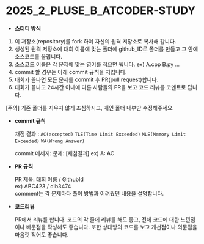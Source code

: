 # 2025_2_PLUSE_B_ATCODER-STUDY

- **스터디 방식**

1. 이 저장소(repository)를 fork 하여 자신의 원격 저장소로 복사해 갑니다.
2. 생성된 원격 저장소에 대회 이름에 맞는 폴더에 github_ID로 폴더를 만들고 그 안에 소스코드를 올립니다.
3. 소스코드 이름은 각 문제에 맞는 영어를 적으면 됩니다. ex) A.cpp B.py ...
4. commit 할 경우는 아래 commit 규칙을 지킵니다.
5. 대회가 끝나면 모든 문제를 commit 후 PR(pull request)합니다.
6. 대회가 끝나고 24시간 이내에 다른 사람들의 PR을 보고 코드 리뷰를 코멘트로 답니다.

[주의] 기존 폴더를 지우지 않게 조심하시고, 개인 폴더 내부만 수정해주세요.

- **commit 규칙**

  채점 결과 : `AC(accepted)` `TLE(Time Limit Exceeded)` `MLE(Memory Limit Exceeded)` `WA(Wrong Answer)`

  commit 메세지: 문제: [채첨결과]
  ex) A: AC

- **PR 규칙**

  PR 제목: 대회 이름 / GithubId  
  ex) ABC423 / dib3474  
  comment는 각 문제마다 풀이 방법과 어려웠던 내용을 설명합니다.

- **코드리뷰**

  PR에서 리뷰를 합니다. 코드의 각 줄에 리뷰를 해도 좋고, 전체 코드에 대한 느낀점이나 배운점을 작성해도 좋습니다. 또한 상대방의 코드를 보고 개선점이나 의문점을 마음껏 적어도 좋습니다.
